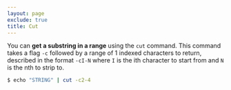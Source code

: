 ```yaml
---
layout: page
exclude: true
title: Cut
---
```


You can **get a substring in a range** using the `cut` command. This command takes a flag `-c` followed by a range of 1 indexed characters to return, described in the format `-cI-N` where `I` is the ith character to start from and `N` is the nth to strip to.
```bash
$ echo "STRING" | cut -c2-4
```

<!--stackedit_data:
eyJoaXN0b3J5IjpbLTk5NzU1ODQ1MywtMTk0NzU4MzYsNzgzNj
g1NjAxLC0xODc1Njk3OTAyXX0=
-->